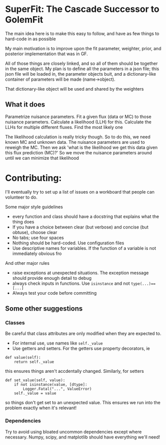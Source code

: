 # SuperFit: The Cascade Successor to GolemFit

The main idea here is to make this easy to follow, and have as few things to hard-code in as possible

My main motivation is to improve upon the fit parameter, weighter, prior, and posterior implementation that was in GF.

All of those things are closely linked, and so all of them should be together in the same object. My plan is to define all the parameters in a json file; this json file will be loaded in, the parameter objects buit, and a dictionary-like container of parameters will be made (name->object).

That dictionary-like object will be used and shared by the weighters 

## What it does

Parametrize nuisance parameters. Fit a given flux (data or MC) to those nuisance parameters. Calculate a likelihood (LLH) for this.
Calculate the LLHs for multiple different fluxes.
Find the most likely one 

The likelihood calculation is really tricky though. So to do this, we need known MC and unknown data. The nuisance parameters are used to reweigh the MC. Then we ask 'what is the likelihood we get this data given this flux prediction (MC)?' 
So we move the nuisance parameters around until we can minimize that likelihood 

# Contributing:

I'll eventually try to set up a list of issues on a workboard that people can volunteer to do.

Some major style guidelines 
 - every function and class should have a docstring that explains what the thing does
 - If you have a choice between clear (but verbose) and concise (but obtuse), choose clear
 - No tabs; use four spaces
 - Nothing should be hard-coded. Use configuration files
 - Use descriptive names for variables. If the function of a variable is not immediately obvious fro

And other major rules
 - raise exceptions at unexpected situations. The exception message should provide enough detail to debug 
 - always check inputs in functions. Use `isinstance` and not `type(...)==[...]` 
 - Always test your code before committing 

## Some other suggestions

### Classes 

Be careful that class attributes are only modified when they are expected to. 
 - For internal use, use names like `self._value` 
 - Use getters and setters. For the getters use property decorators, ie 
```
def value(self):
    return self._value
```
this ensures things aren't accdentally changed. Similarly, for setters 
```
def set_value(self, value):
    if not isinstance(value, [dtype]:
        Logger.Fatal("...", ValueError)
    self._value = value 
```
so things don't get set to an unexpected value. This ensures we run into the problem exactly when it's relevant! 

### Dependencies

Try to avoid using bloated uncommon dependencies except where necessary. Numpy, scipy, and matplotlib should have everything we'll need! 

